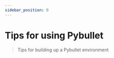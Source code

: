 ```yaml
---
sidebar_position: 0
---
```


# Tips for using Pybullet
> Tips for building up a Pybullet environment
